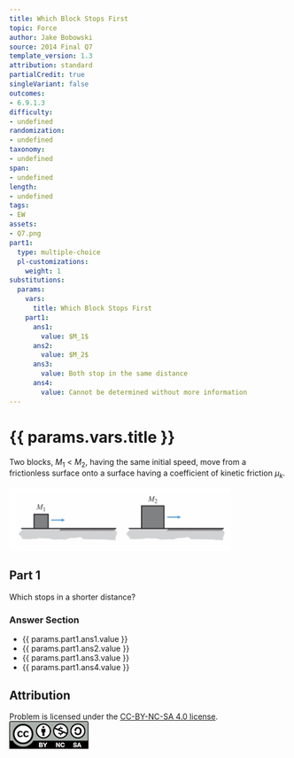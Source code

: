```yaml
---
title: Which Block Stops First
topic: Force
author: Jake Bobowski
source: 2014 Final Q7
template_version: 1.3
attribution: standard
partialCredit: true
singleVariant: false
outcomes:
- 6.9.1.3
difficulty:
- undefined
randomization:
- undefined
taxonomy:
- undefined
span:
- undefined
length:
- undefined
tags:
- EW
assets:
- Q7.png
part1:
  type: multiple-choice
  pl-customizations:
    weight: 1
substitutions:
  params:
    vars:
      title: Which Block Stops First
    part1:
      ans1:
        value: $M_1$
      ans2:
        value: $M_2$
      ans3:
        value: Both stop in the same distance
      ans4:
        value: Cannot be determined without more information
---
```

# {{ params.vars.title }}
Two blocks, $M_1$ \< $M_2$, having the same initial speed, move from a frictionless surface onto a surface having a coefficient of kinetic friction $\mu_k$.

<img src="Q7.png" alt="Image depicting two blocks on separate surfaces. M1 is smaller than M2." width=400>

## Part 1

Which stops in a shorter distance?

### Answer Section

- {{ params.part1.ans1.value }}
- {{ params.part1.ans2.value }}
- {{ params.part1.ans3.value }}
- {{ params.part1.ans4.value }}

## Attribution

Problem is licensed under the [CC-BY-NC-SA 4.0 license](https://creativecommons.org/licenses/by-nc-sa/4.0/).<br> ![The Creative Commons 4.0 license requiring attribution-BY, non-commercial-NC, and share-alike-SA license.](https://raw.githubusercontent.com/firasm/bits/master/by-nc-sa.png)